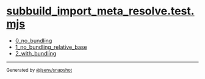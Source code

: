 # [subbuild_import_meta_resolve.test.mjs](../subbuild_import_meta_resolve.test.mjs)


- [0_no_bundling](0_no_bundling/0_no_bundling.md)
- [1_no_bundling_relative_base](1_no_bundling_relative_base/1_no_bundling_relative_base.md)
- [2_with_bundling](2_with_bundling/2_with_bundling.md)

---

<sub>
  Generated by <a href="https://github.com/jsenv/core/tree/main/packages/tooling/snapshot">@jsenv/snapshot</a>
</sub>
